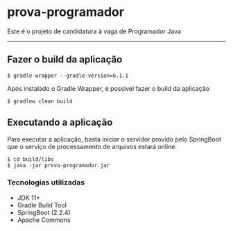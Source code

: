 # prova-programador
Este é o projeto de candidatura à vaga de Programador Java
***
## Fazer o build da aplicação

	$ gradle wrapper --gradle-version=6.1.1

Após instalado o Gradle Wrapper, é possível fazer o build da aplicação

	$ gradlew clean build

## Executando a aplicação
Para executar a aplicação, basta iniciar o servidor provido pelo SpringBoot que o serviço de processamento de arquivos estará online.

	$ cd build/libs
	$ java -jar prova-programador.jar

### Tecnologias utilizadas
* JDK 11+
* Gradle Build Tool
* SpringBoot (2.2.4)
* Apache Commons
